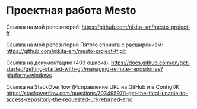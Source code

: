 # Проектная работа Mesto

Ссылка на мой репозиторий: https://github.com/nikita-sm/mesto-project-ff

Ссылка на мой репозиторий Пятого спринта с расширением: https://github.com/nikita-sm/mesto-project-ff.git

Ссылка на документацию (403 ошибка): https://docs.github.com/en/get-started/getting-started-with-git/managing-remote-repositories?platform=windows

Ссылка на StackOverflow (Исправление URL на GitHub и в Config)Ж https://stackoverflow.com/questions/70349597/i-get-the-fatal-unable-to-access-repository-the-requested-url-returned-erro